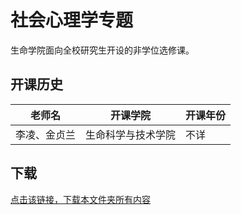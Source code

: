 # 社会心理学专题

生命学院面向全校研究生开设的非学位选修课。

## 开课历史

|老师名|开课学院|开课年份|
---|---|---
|李凌、金贞兰|生命科学与技术学院|不详|

## 下载

[点击该链接，下载本文件夹所有内容](https://xovee.github.io/gitzip/?https://github.com/UESTC-Course/uestc-course/tree/master/课程目录/社会心理学专题)